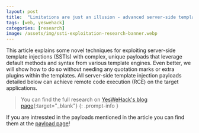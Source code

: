 ```yaml
---
layout: post
title:  "Limitations are just an illusion - advanced server-side template exploitation with RCE everywhere"
tags: [web, yeswehack]
categories: [research]
image: /assets/img/ssti-exploitation-research-banner.webp
---
```


This article explains some novel techniques for exploiting server-side template injections (SSTIs) with complex, unique payloads that leverage default methods and syntax from various template engines. Even better, we will show how to do so without needing any quotation marks or extra plugins within the templates. All server-side template injection payloads detailed below can achieve remote code execution (RCE) on the target applications.

> You can find the full research on [YesWeHack's blog page](https://www.yeswehack.com/fr/learn-bug-bounty/server-side-template-injection-exploitation){:target="_blank"}
{: .prompt-info }

If you are intressted in the payloads mentioned in the article you can find them at the [payload page](/payloads)!
